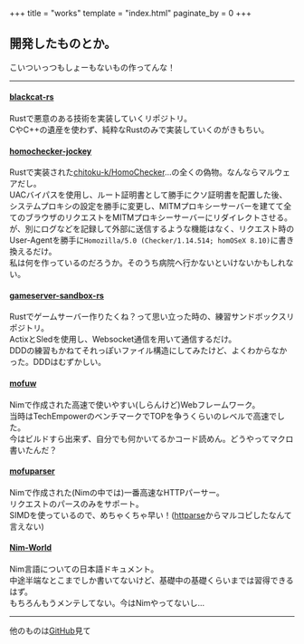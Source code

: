 +++
title = "works"
template = "index.html"
paginate_by = 0
+++

## 開発したものとか。

こいついっつもしょーもないもの作ってんな！

---

#### [blackcat-rs](https://github.com/2vg/blackcat-rs)
Rustで悪意のある技術を実装していくリポジトリ。</br>
CやC++の遺産を使わず、純粋なRustのみで実装していくのがきもちい。

#### [homochecker-jockey](https://github.com/2vg/homochecker-jockey)
Rustで実装された[chitoku-k/HomoChecker](https://github.com/chitoku-k/HomoChecker)...の全くの偽物。なんならマルウェアだし。</br>
UACバイパスを使用し、ルート証明書として勝手にクソ証明書を配置した後、システムプロキシの設定を勝手に変更し、MITMプロキシーサーバーを建てて全てのブラウザのリクエストをMITMプロキシーサーバーにリダイレクトさせる。</br>
が、別にログなどを記録して外部に送信するような機能はなく、リクエスト時のUser-Agentを勝手に`Homozilla/5.0 (Checker/1.14.514; homOSeX 8.10)`に書き換えるだけ。</br>
私は何を作っているのだろうか。そのうち病院へ行かないといけないかもしれない。

#### [gameserver-sandbox-rs](https://github.com/2vg/gameserver-sandbox-rs)
Rustでゲームサーバー作りたくね？って思い立った時の、練習サンドボックスリポジトリ。</br>
ActixとSledを使用し、Websocket通信を用いて通信するだけ。</br>
DDDの練習もかねてそれっぽいファイル構造にしてみたけど、よくわからなかった。DDDはむずかしい。

#### [mofuw](https://github.com/2vg/mofuw)
Nimで作成された高速で使いやすい(しらんけど)Webフレームワーク。</br>
当時はTechEmpowerのベンチマークでTOPを争うくらいのレベルで高速でした。</br>
今はビルドすら出来ず、自分でも何かいてるかコード読めん。どうやってマクロ書いたんだ？

#### [mofuparser](https://github.com/2vg/mofuparser)
Nimで作成された(Nimの中では)一番高速なHTTPパーサー。</br>
リクエストのパースのみをサポート。</br>
SIMDを使っているので、めちゃくちゃ早い！([httparse](https://github.com/seanmonstar/httparse)からマルコピしたなんて言えない)

#### [Nim-World](https://github.com/2vg/Nim-World)
Nim言語についての日本語ドキュメント。</br>
中途半端なとこまでしか書いてないけど、基礎中の基礎くらいまでは習得できるはず。</br>
もちろんもうメンテしてない。今はNimやってないし...

---

他のものは[GitHub](https://github.com/2vg)見て
